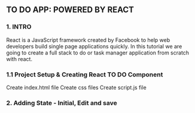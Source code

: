 ## TO DO APP: POWERED BY REACT

### 1. INTRO

React is a JavaScript framework created by Facebook to help web developers build single page applications quickly. In this tutorial we are going to create a full stack to do or task manager application from scratch with react.

### 1.1 Project Setup & Creating React TO DO Component
Create index.html file
Create css files
Create script.js file

### 2. Adding State - Initial, Edit and save